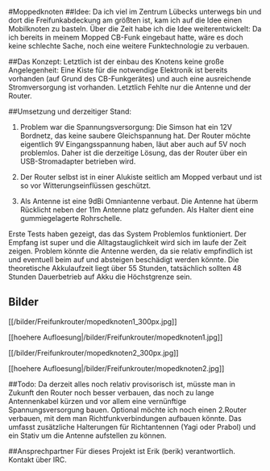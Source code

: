 #Moppedknoten
##Idee:
Da ich viel im Zentrum Lübecks unterwegs bin und dort die Freifunkabdeckung am größten ist, kam ich auf die Idee einen Mobilknoten zu basteln. Über die Zeit habe ich die Idee weiterentwickelt: Da ich bereits in meinem Mopped CB-Funk eingebaut hatte, wäre es doch keine schlechte Sache, noch eine weitere Funktechnologie zu verbauen.

##Das Konzept:
Letztlich ist der einbau des Knotens keine große Angelegenheit: Eine Kiste für die notwendige Elektronik ist bereits vorhanden (auf Grund des CB-Funkgerätes) und auch eine ausreichende Stromversorgung ist vorhanden. Letztlich Fehlte nur die Antenne und der Router.

##Umsetzung und derzeitiger Stand:
1. Problem war die Spannungsversorgung: Die Simson hat ein 12V Bordnetz, das keine saubere Gleichspannung hat. Der Router möchte eigentlich 9V Eingangsspannung haben, läut aber auch auf 5V noch problemlos. Daher ist die derzeitige Lösung, das der Router über ein USB-Stromadapter betrieben wird. 

2. Der Router selbst ist in einer Alukiste seitlich am Mopped verbaut und ist so vor Witterungseinflüssen geschützt.

3. Als Antenne ist eine 9dBi Omniantenne verbaut. Die Antenne hat überm Rücklicht neben der 11m Antenne platz gefunden. Als Halter dient eine gummiegelagerte Rohrschelle. 

Erste Tests haben gezeigt, das das System Problemlos funktioniert. Der Empfang ist super und die Alltagstauglichkeit wird sich im laufe der Zeit zeigen. Problem könnte die Antenne werden, da sie relativ empfindlich ist und eventuell beim auf und absteigen beschädigt werden könnte.
Die theoretische Akkulaufzeit liegt über 55 Stunden, tatsächlich sollten 48 Stunden Dauerbetrieb auf Akku die Höchstgrenze sein.

## Bilder
[[/bilder/Freifunkrouter/mopedknoten1_300px.jpg]]

[[hoehere Aufloesung|/bilder/Freifunkrouter/mopedknoten1.jpg]]

[[/bilder/Freifunkrouter/mopedknoten2_300px.jpg]]

[[hoehere Aufloesung|/bilder/Freifunkrouter/mopedknoten2.jpg]]

##Todo:
Da derzeit alles noch relativ provisorisch ist, müsste man in Zukunft den Router noch besser verbauen, das noch zu lange Antennenkabel kürzen und vor allem eine vernünftige Spannungsversorgung bauen.
Optional möchte ich noch einen 2.Router verbauen, mit dem man Richtfunkverbindungen aufbauen könnte. Das umfasst zusätzliche Halterungen für Richtantennen (Yagi oder Prabol) und ein Stativ um die Antenne aufstellen zu können.

##Ansprechpartner
Für dieses Projekt ist Erik (berik) verantwortlich. Kontakt über IRC.